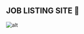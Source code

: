 ## JOB LISTING SITE 🦔

![alt](https://res.cloudinary.com/ngtheluan/image/upload/v1624764171/Job-Listing/Browser-job_ggw3z8.png)
